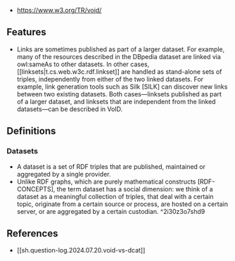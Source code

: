 
- https://www.w3.org/TR/void/

## Features

- Links are sometimes published as part of a larger dataset. For example, many of the resources described in the DBpedia dataset are linked via owl:sameAs to other datasets. In other cases, [[linksets|t.cs.web.w3c.rdf.linkset]] are handled as stand-alone sets of triples, independently from either of the two linked datasets. For example, link generation tools such as Silk [SILK] can discover new links between two existing datasets. Both cases—linksets published as part of a larger dataset, and linksets that are independent from the linked datasets—can be described in VoID.

## Definitions

### Datasets

- A dataset is a set of RDF triples that are published, maintained or aggregated by a single provider.
- Unlike RDF graphs, which are purely mathematical constructs [RDF-CONCEPTS], the term dataset has a social dimension: we think of a dataset as a meaningful collection of triples, that deal with a certain topic, originate from a certain source or process, are hosted on a certain server, or are aggregated by a certain custodian. ^2i30z3o7shd9


## References

- [[sh.question-log.2024.07.20.void-vs-dcat]]